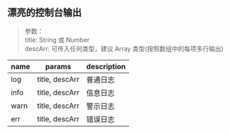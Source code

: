 ## 漂亮的控制台输出
> 参数：<br/>
> title: String 或 Number <br/>
> descArr: 可传入任何类型，建议 Array 类型(按照数组中的每项多行输出)

 name | params         | description
 ---- | -------------- | ----------------------
 log  | title, descArr | 普通日志
 info | title, descArr | 信息日志
 warn | title, descArr | 警示日志
 err  | title, descArr | 错误日志